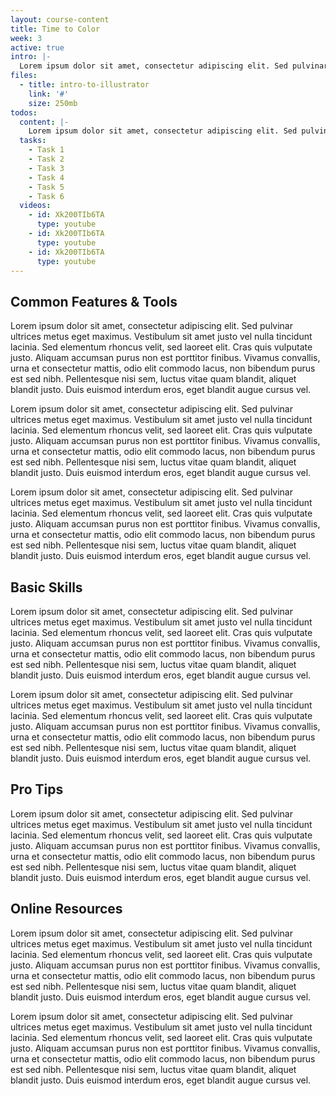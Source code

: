 ```yaml
---
layout: course-content
title: Time to Color
week: 3
active: true
intro: |-
  Lorem ipsum dolor sit amet, consectetur adipiscing elit. Sed pulvinar ultrices metus eget maximus. Vestibulum sit amet justo vel nulla tincidunt lacinia.
files:
  - title: intro-to-illustrator
    link: '#'
    size: 250mb
todos:
  content: |-
    Lorem ipsum dolor sit amet, consectetur adipiscing elit. Sed pulvinar ultrices metus eget maximus. Vestibulum sit amet justo vel nulla tincidunt lacinia.
  tasks:
    - Task 1
    - Task 2
    - Task 3
    - Task 4
    - Task 5
    - Task 6
  videos:
    - id: Xk200TIb6TA
      type: youtube
    - id: Xk200TIb6TA
      type: youtube
    - id: Xk200TIb6TA
      type: youtube
---
```


## Common Features & Tools
Lorem ipsum dolor sit amet, consectetur adipiscing elit. Sed pulvinar ultrices metus eget maximus. Vestibulum sit amet justo vel nulla tincidunt lacinia. Sed elementum rhoncus velit, sed laoreet elit. Cras quis vulputate justo. Aliquam accumsan purus non est porttitor finibus. Vivamus convallis, urna et consectetur mattis, odio elit commodo lacus, non bibendum purus est sed nibh. Pellentesque nisi sem, luctus vitae quam blandit, aliquet blandit justo. Duis euismod interdum eros, eget blandit augue cursus vel.

Lorem ipsum dolor sit amet, consectetur adipiscing elit. Sed pulvinar ultrices metus eget maximus. Vestibulum sit amet justo vel nulla tincidunt lacinia. Sed elementum rhoncus velit, sed laoreet elit. Cras quis vulputate justo. Aliquam accumsan purus non est porttitor finibus. Vivamus convallis, urna et consectetur mattis, odio elit commodo lacus, non bibendum purus est sed nibh. Pellentesque nisi sem, luctus vitae quam blandit, aliquet blandit justo. Duis euismod interdum eros, eget blandit augue cursus vel.

Lorem ipsum dolor sit amet, consectetur adipiscing elit. Sed pulvinar ultrices metus eget maximus. Vestibulum sit amet justo vel nulla tincidunt lacinia. Sed elementum rhoncus velit, sed laoreet elit. Cras quis vulputate justo. Aliquam accumsan purus non est porttitor finibus. Vivamus convallis, urna et consectetur mattis, odio elit commodo lacus, non bibendum purus est sed nibh. Pellentesque nisi sem, luctus vitae quam blandit, aliquet blandit justo. Duis euismod interdum eros, eget blandit augue cursus vel.

## Basic Skills
Lorem ipsum dolor sit amet, consectetur adipiscing elit. Sed pulvinar ultrices metus eget maximus. Vestibulum sit amet justo vel nulla tincidunt lacinia. Sed elementum rhoncus velit, sed laoreet elit. Cras quis vulputate justo. Aliquam accumsan purus non est porttitor finibus. Vivamus convallis, urna et consectetur mattis, odio elit commodo lacus, non bibendum purus est sed nibh. Pellentesque nisi sem, luctus vitae quam blandit, aliquet blandit justo. Duis euismod interdum eros, eget blandit augue cursus vel.

Lorem ipsum dolor sit amet, consectetur adipiscing elit. Sed pulvinar ultrices metus eget maximus. Vestibulum sit amet justo vel nulla tincidunt lacinia. Sed elementum rhoncus velit, sed laoreet elit. Cras quis vulputate justo. Aliquam accumsan purus non est porttitor finibus. Vivamus convallis, urna et consectetur mattis, odio elit commodo lacus, non bibendum purus est sed nibh. Pellentesque nisi sem, luctus vitae quam blandit, aliquet blandit justo. Duis euismod interdum eros, eget blandit augue cursus vel.

## Pro Tips
Lorem ipsum dolor sit amet, consectetur adipiscing elit. Sed pulvinar ultrices metus eget maximus. Vestibulum sit amet justo vel nulla tincidunt lacinia. Sed elementum rhoncus velit, sed laoreet elit. Cras quis vulputate justo. Aliquam accumsan purus non est porttitor finibus. Vivamus convallis, urna et consectetur mattis, odio elit commodo lacus, non bibendum purus est sed nibh. Pellentesque nisi sem, luctus vitae quam blandit, aliquet blandit justo. Duis euismod interdum eros, eget blandit augue cursus vel.

## Online Resources
Lorem ipsum dolor sit amet, consectetur adipiscing elit. Sed pulvinar ultrices metus eget maximus. Vestibulum sit amet justo vel nulla tincidunt lacinia. Sed elementum rhoncus velit, sed laoreet elit. Cras quis vulputate justo. Aliquam accumsan purus non est porttitor finibus. Vivamus convallis, urna et consectetur mattis, odio elit commodo lacus, non bibendum purus est sed nibh. Pellentesque nisi sem, luctus vitae quam blandit, aliquet blandit justo. Duis euismod interdum eros, eget blandit augue cursus vel.

Lorem ipsum dolor sit amet, consectetur adipiscing elit. Sed pulvinar ultrices metus eget maximus. Vestibulum sit amet justo vel nulla tincidunt lacinia. Sed elementum rhoncus velit, sed laoreet elit. Cras quis vulputate justo. Aliquam accumsan purus non est porttitor finibus. Vivamus convallis, urna et consectetur mattis, odio elit commodo lacus, non bibendum purus est sed nibh. Pellentesque nisi sem, luctus vitae quam blandit, aliquet blandit justo. Duis euismod interdum eros, eget blandit augue cursus vel.
